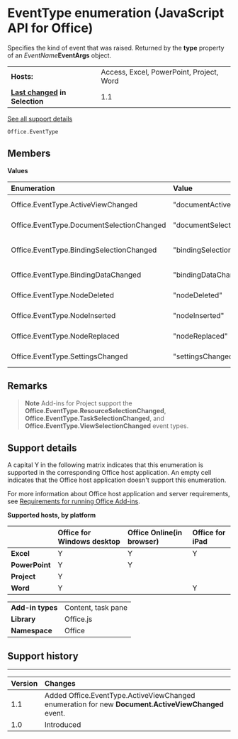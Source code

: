 
# EventType enumeration (JavaScript API for Office)
Specifies the kind of event that was raised. Returned by the  **type** property of an _EventName_**EventArgs** object.

|||
|:-----|:-----|
|**Hosts:**|Access, Excel, PowerPoint, Project, Word|
|**[Last changed](#bk_history) in Selection**|1.1|
[See all support details](#bk_support)

```
Office.EventType
```


## Members


**Values**


|**Enumeration**|**Value**|**Description**|
|:-----|:-----|:-----|
|Office.EventType.ActiveViewChanged|"documentActiveViewChanged"|A [Document.ActiveViewChanged](../reference/shared/document/activeviewchanged/activeviewchanged-event.md) event was raised.|
|Office.EventType.DocumentSelectionChanged|"documentSelectionChanged"|A [Document.SelectionChanged](../reference/shared/document/selectionchanged-event/selectionchanged-event.md) event was raised.|
|Office.EventType.BindingSelectionChanged|"bindingSelectionChanged"|A [Binding.BindingSelectionChanged](../reference/shared/binding-object/selection-changed-event/bindingselectionchanged-event.md) event was raised.|
|Office.EventType.BindingDataChanged|"bindingDataChanged"|A [Binding.BindingDataChanged](../reference/shared/binding-object/data-changed-event/bindingdatachanged-event.md) event was raised.|
|Office.EventType.NodeDeleted|"nodeDeleted"|A [CustomXmlPart.nodeDeleted](../reference/shared/customxmlpart-object/nodedeleted-event.md) event was raised.|
|Office.EventType.NodeInserted|"nodeInserted"|A [CustomXmlPart.nodeInserted](../reference/shared/customxmlpart-object/nodeinserted-event.md) event was raised.|
|Office.EventType.NodeReplaced|"nodeReplaced"|A [CustomXmlPart.nodeReplaced](../reference/shared/customxmlpart-object/nodereplaced-event.md) event was raised.|
|Office.EventType.SettingsChanged|"settingsChanged"|A [Settings.settingsChanged](../reference/shared/settings/settingschanged-event/settingschanged-event.md) event was raised.|

## Remarks


 > **Note**  Add-ins for Project support the  **Office.EventType.ResourceSelectionChanged**,  **Office.EventType.TaskSelectionChanged**, and  **Office.EventType.ViewSelectionChanged** event types.


## Support details
<a name="bk_support"> </a>

A capital Y in the following matrix indicates that this enumeration is supported in the corresponding Office host application. An empty cell indicates that the Office host application doesn't support this enumeration.

For more information about Office host application and server requirements, see [Requirements for running Office Add-ins](http://msdn.microsoft.com/library/67340567-bb9a-498c-96d3-3f52f28c16bc%28Office.15%29.aspx).


**Supported hosts, by platform**


||**Office for Windows desktop**|**Office Online(in browser)**|**Office for iPad**|
|:-----|:-----|:-----|:-----|
|**Excel**|Y|Y|Y|
|**PowerPoint**|Y|Y||
|**Project**|Y|||
|**Word**|Y||Y|

|||
|:-----|:-----|
|**Add-in types**|Content, task pane|
|**Library**|Office.js|
|**Namespace**|Office|

## Support history
<a name="bk_history"> </a>


****


|**Version**|**Changes**|
|:-----|:-----|
|1.1| Added Office.EventType.ActiveViewChanged enumeration for new **Document.ActiveViewChanged** event.|
|1.0|Introduced|
